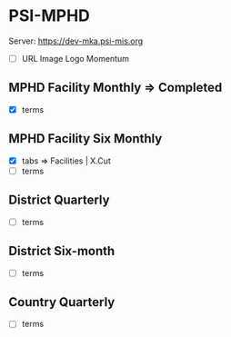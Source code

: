 # PSI-MPHD
Server: https://dev-mka.psi-mis.org

- [ ] URL Image Logo Momentum

## MPHD Facility Monthly => Completed

- [x] terms

## MPHD Facility Six Monthly

- [x] tabs => Facilities | X.Cut
- [ ] terms

## District Quarterly

- [ ] terms

## District Six-month

- [ ] terms

## Country Quarterly

- [ ] terms